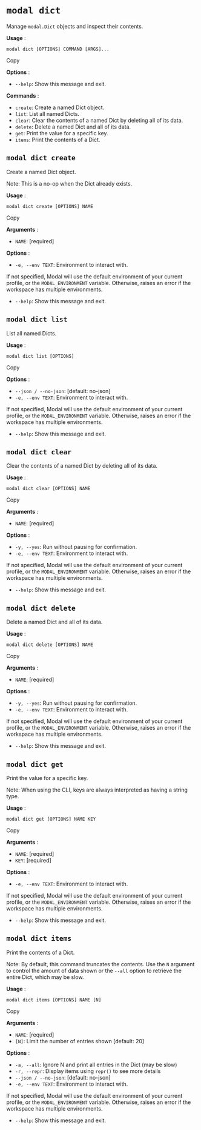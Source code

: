 # `modal dict`

Manage `modal.Dict` objects and inspect their contents.

**Usage** :

    
    
    modal dict [OPTIONS] COMMAND [ARGS]...

Copy

**Options** :

  * `--help`: Show this message and exit.

**Commands** :

  * `create`: Create a named Dict object.
  * `list`: List all named Dicts.
  * `clear`: Clear the contents of a named Dict by deleting all of its data.
  * `delete`: Delete a named Dict and all of its data.
  * `get`: Print the value for a specific key.
  * `items`: Print the contents of a Dict.

## `modal dict create`

Create a named Dict object.

Note: This is a no-op when the Dict already exists.

**Usage** :

    
    
    modal dict create [OPTIONS] NAME

Copy

**Arguments** :

  * `NAME`: [required]

**Options** :

  * `-e, --env TEXT`: Environment to interact with.

If not specified, Modal will use the default environment of your current
profile, or the `MODAL_ENVIRONMENT` variable. Otherwise, raises an error if
the workspace has multiple environments.

  * `--help`: Show this message and exit.

## `modal dict list`

List all named Dicts.

**Usage** :

    
    
    modal dict list [OPTIONS]

Copy

**Options** :

  * `--json / --no-json`: [default: no-json]
  * `-e, --env TEXT`: Environment to interact with.

If not specified, Modal will use the default environment of your current
profile, or the `MODAL_ENVIRONMENT` variable. Otherwise, raises an error if
the workspace has multiple environments.

  * `--help`: Show this message and exit.

## `modal dict clear`

Clear the contents of a named Dict by deleting all of its data.

**Usage** :

    
    
    modal dict clear [OPTIONS] NAME

Copy

**Arguments** :

  * `NAME`: [required]

**Options** :

  * `-y, --yes`: Run without pausing for confirmation.
  * `-e, --env TEXT`: Environment to interact with.

If not specified, Modal will use the default environment of your current
profile, or the `MODAL_ENVIRONMENT` variable. Otherwise, raises an error if
the workspace has multiple environments.

  * `--help`: Show this message and exit.

## `modal dict delete`

Delete a named Dict and all of its data.

**Usage** :

    
    
    modal dict delete [OPTIONS] NAME

Copy

**Arguments** :

  * `NAME`: [required]

**Options** :

  * `-y, --yes`: Run without pausing for confirmation.
  * `-e, --env TEXT`: Environment to interact with.

If not specified, Modal will use the default environment of your current
profile, or the `MODAL_ENVIRONMENT` variable. Otherwise, raises an error if
the workspace has multiple environments.

  * `--help`: Show this message and exit.

## `modal dict get`

Print the value for a specific key.

Note: When using the CLI, keys are always interpreted as having a string type.

**Usage** :

    
    
    modal dict get [OPTIONS] NAME KEY

Copy

**Arguments** :

  * `NAME`: [required]
  * `KEY`: [required]

**Options** :

  * `-e, --env TEXT`: Environment to interact with.

If not specified, Modal will use the default environment of your current
profile, or the `MODAL_ENVIRONMENT` variable. Otherwise, raises an error if
the workspace has multiple environments.

  * `--help`: Show this message and exit.

## `modal dict items`

Print the contents of a Dict.

Note: By default, this command truncates the contents. Use the `N` argument to
control the amount of data shown or the `--all` option to retrieve the entire
Dict, which may be slow.

**Usage** :

    
    
    modal dict items [OPTIONS] NAME [N]

Copy

**Arguments** :

  * `NAME`: [required]
  * `[N]`: Limit the number of entries shown [default: 20]

**Options** :

  * `-a, --all`: Ignore N and print all entries in the Dict (may be slow)
  * `-r, --repr`: Display items using `repr()` to see more details
  * `--json / --no-json`: [default: no-json]
  * `-e, --env TEXT`: Environment to interact with.

If not specified, Modal will use the default environment of your current
profile, or the `MODAL_ENVIRONMENT` variable. Otherwise, raises an error if
the workspace has multiple environments.

  * `--help`: Show this message and exit.

